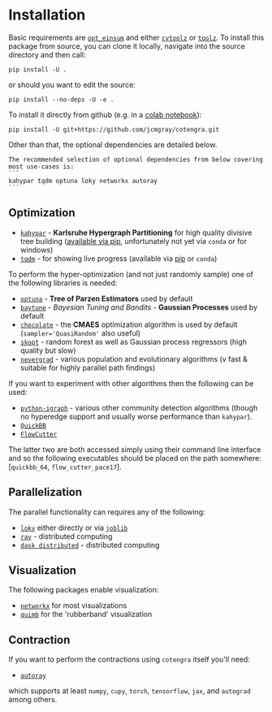 # Installation

Basic requirements are
[`opt_einsum`](https://optimized-einsum.readthedocs.io/) and either
[`cytoolz`](https://github.com/pytoolz/cytoolz) or
[`toolz`](https://github.com/pytoolz/toolz).
To install this package from source, you can clone it
locally, navigate into the source directory and then call:

```
pip install -U .
```
or should you want to edit the source:
```
pip install --no-deps -U -e .
```
To install it directly from github (e.g. in a [colab notebook](https://colab.research.google.com/)):
```
pip install -U git+https://github.com/jcmgray/cotengra.git
```

Other than that, the optional dependencies are detailed below.

````{hint}
The recommended selection of optional dependencies from below covering most use-cases is:
```
kahypar tqdm optuna loky networkx autoray
```
````

## Optimization

* [`kahypar`](https://github.com/SebastianSchlag/kahypar) - **Karlsruhe Hypergraph Partitioning** for high quality divisive tree building ([available via pip](https://pypi.org/project/kahypar/), unfortunately not yet via `conda` or for windows)
* [`tqdm`](https://github.com/tqdm/tqdm) - for showing live progress (available via [pip](https://pypi.org/project/tqdm/) or `conda`)

To perform the hyper-optimization (and not just randomly sample) one of the following libraries is needed:

* [`optuna`](https://github.com/optuna/optuna) - **Tree of Parzen Estimators** used by default
* [`baytune`](https://github.com/HDI-Project/BTB) - *Bayesian Tuning and Bandits* - **Gaussian Processes** used by default
* [`chocolate`](https://chocolate.readthedocs.io/en/latest/) - the **CMAES** optimization algorithm is used by default (`sampler='QuasiRandom'` also useful)
* [`skopt`](https://scikit-optimize.github.io/stable/) - random forest as well as Gaussian process regressors (high quality but slow)
* [`nevergrad`](https://facebookresearch.github.io/nevergrad/) - various population and evolutionary algorithms (v fast & suitable for highly parallel path findings)

If you want to experiment with other algorithms then the following can be used:

* [`python-igraph`](https://igraph.org/python/) - various other community detection algorithms (though no hyperedge support and usually worse performance than `kahypar`).
* [`QuickBB`](https://www.hlt.utdallas.edu/~vgogate/quickbb.html)
* [`FlowCutter`](https://github.com/kit-algo/flow-cutter-pace17)

The latter two are both accessed simply using their command line interface and so the following executables should be placed on the path somewhere:
[`quickbb_64`, `flow_cutter_pace17`].


## Parallelization

The parallel functionality can requires any of the following:

* [`loky`](https://github.com/joblib/loky) either directly or via [`joblib`](https://joblib.readthedocs.io/)
* [`ray`](https://www.ray.io/) - distributed computing
* [`dask distributed`](http://distributed.dask.org) - distributed computing


## Visualization

The following packages enable visualization:

* [`networkx`](https://networkx.org/) for most visualizations
* [`quimb`](https://github.com/jcmgray/quimb) for the 'rubberband' visualization


## Contraction

If you want to perform the contractions using ``cotengra`` itself you'll need:

* [`autoray`](https://github.com/jcmgray/autoray)

which supports at least `numpy`, `cupy`, `torch`, `tensorflow`, `jax`, and `autograd` among others.
